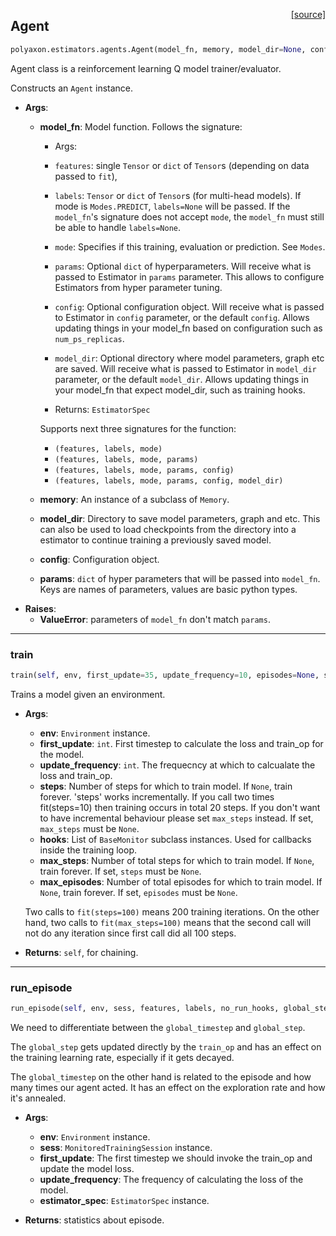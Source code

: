 <span style="float:right;">[[source]](https://github.com/polyaxon/polyaxon/blob/master/polyaxon/estimators/agents.py#L60)</span>
## Agent

```python
polyaxon.estimators.agents.Agent(model_fn, memory, model_dir=None, config=None, params=None)
```

Agent class is a reinforcement learning Q model trainer/evaluator.

Constructs an `Agent` instance.

- __Args__:
	- __model_fn__: Model function. Follows the signature:
		* Args:
		* `features`: single `Tensor` or `dict` of `Tensor`s
			 (depending on data passed to `fit`),
		* `labels`: `Tensor` or `dict` of `Tensor`s (for multi-head models).
			If mode is `Modes.PREDICT`, `labels=None` will be passed.
			If the `model_fn`'s signature does not accept `mode`,
			the `model_fn` must still be able to handle `labels=None`.
		* `mode`: Specifies if this training, evaluation or prediction. See `Modes`.
		* `params`: Optional `dict` of hyperparameters.  Will receive what
			is passed to Estimator in `params` parameter. This allows
			to configure Estimators from hyper parameter tuning.
		* `config`: Optional configuration object. Will receive what is passed
			to Estimator in `config` parameter, or the default `config`.
			Allows updating things in your model_fn based on configuration
			such as `num_ps_replicas`.
		* `model_dir`: Optional directory where model parameters, graph etc
			are saved. Will receive what is passed to Estimator in
			`model_dir` parameter, or the default `model_dir`. Allows
			updating things in your model_fn that expect model_dir, such as
			training hooks.

		* Returns:
		   `EstimatorSpec`

		Supports next three signatures for the function:

		* `(features, labels, mode)`
		* `(features, labels, mode, params)`
		* `(features, labels, mode, params, config)`
		* `(features, labels, mode, params, config, model_dir)`

	- __memory__: An instance of a subclass of `Memory`.
	- __model_dir__: Directory to save model parameters, graph and etc. This can
		also be used to load checkpoints from the directory into a estimator to
		continue training a previously saved model.
	- __config__: Configuration object.
	- __params__: `dict` of hyper parameters that will be passed into `model_fn`.
		  Keys are names of parameters, values are basic python types.
- __Raises__:
	- __ValueError__: parameters of `model_fn` don't match `params`.


----

### train


```python
train(self, env, first_update=35, update_frequency=10, episodes=None, steps=None, hooks=None, max_steps=None, max_episodes=None)
```


Trains a model given an environment.

- __Args__:
	- __env__: `Environment` instance.
	- __first_update__: `int`. First timestep to calculate the loss and train_op for the model.
	- __update_frequency__: `int`. The frequecncy at which to calcualate the loss and train_op.
	- __steps__: Number of steps for which to train model. If `None`, train forever.
	'steps' works incrementally. If you call two times fit(steps=10) then
	training occurs in total 20 steps. If you don't want to have incremental
	behaviour please set `max_steps` instead. If set, `max_steps` must be
	`None`.
	- __hooks__: List of `BaseMonitor` subclass instances.
	Used for callbacks inside the training loop.
	- __max_steps__: Number of total steps for which to train model. If `None`,
	train forever. If set, `steps` must be `None`.
	- __max_episodes__: Number of total episodes for which to train model. If `None`,
	train forever. If set, `episodes` must be `None`.

	Two calls to `fit(steps=100)` means 200 training iterations.
	On the other hand, two calls to `fit(max_steps=100)` means
	that the second call will not do any iteration since first call did all 100 steps.

- __Returns__:
	`self`, for chaining.


----

### run_episode


```python
run_episode(self, env, sess, features, labels, no_run_hooks, global_step, update_episode_op, update_timestep_op, first_update, update_frequency, estimator_spec)
```


We need to differentiate between the `global_timestep` and `global_step`.

 The `global_step` gets updated directly by the `train_op` and has an effect
 on the training learning rate, especially if it gets decayed.

 The `global_timestep` on the other hand is related to the episode and how many times
 our agent acted. It has an effect on the exploration rate and how it's annealed.

- __Args__:
	- __env__: `Environment` instance.
	- __sess__: `MonitoredTrainingSession` instance.
	- __first_update__: The first timestep we should invoke the train_op and update
	the model loss.
	- __update_frequency__: The frequency of calculating the loss of the model.
	- __estimator_spec__: `EstimatorSpec` instance.

- __Returns__:
	statistics about episode.
